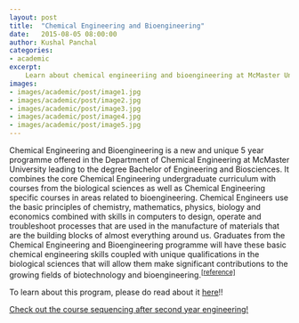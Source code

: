```yaml
---
layout: post
title:  "Chemical Engineering and Bioengineering"
date:   2015-08-05 08:00:00
author: Kushal Panchal
categories: 
- academic
excerpt:
    Learn about chemical engineeriing and bioengineering at McMaster University.
images: 
- images/academic/post/image1.jpg
- images/academic/post/image2.jpg
- images/academic/post/image3.jpg
- images/academic/post/image4.jpg
- images/academic/post/image5.jpg
---
```

Chemical Engineering and Bioengineering is a new and unique 5 year programme offered in the Department of Chemical Engineering at McMaster University leading to the degree Bachelor of Engineering and Biosciences. It combines the core Chemical Engineering undergraduate curriculum with courses from the biological sciences as well as Chemical Engineering specific courses in areas related to bioengineering. Chemical Engineers use the basic principles of chemistry, mathematics, physics, biology and economics combined with skills in computers to design, operate and troubleshoot processes that are used in the manufacture of materials that are the building blocks of almost everything around us. Graduates from the Chemical Engineering and Bioengineering programme will have these basic chemical engineering skills coupled with unique qualifications in the biological sciences that will allow them make significant contributions to the growing fields of biotechnology and bioengineering.<sup>[[reference]](http://chemeng.mcmaster.ca/undergraduate/bioengineering-program)</sup>

To learn about this program, please do read about it [here](http://chemeng.mcmaster.ca/undergraduate/bioengineering-program)!!

[Check out the course sequencing after second year engineering!](http://chemeng.mcmaster.ca/undergraduate/bioengineering-sequencing)